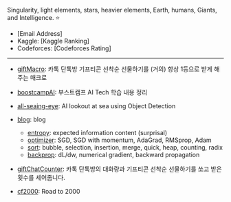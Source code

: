 Singularity, light elements, stars, heavier elements, Earth, humans, Giants, and Intelligence. ⭐
- [Email Address]
- Kaggle: [Kaggle Ranking]
- Codeforces: [Codeforces Rating]
---
- [giftMacro](https://github.com/star-bits/giftMacro): 카톡 단톡방 기프티콘 선착순 선물하기를 (거의) 항상 1등으로 받게 해주는 매크로
- [boostcampAI](https://github.com/star-bits/boostcampAI): 부스트캠프 AI Tech 학습 내용 정리
- [all-seaing-eye](https://github.com/star-bits/all-seaing-eye): AI lookout at sea using Object Detection
- [blog](https://github.com/star-bits/blog): blog
  - [entropy](https://github.com/star-bits/blog/blob/main/entropy.md): expected information content (surprisal)
  - [optimizer](https://github.com/star-bits/blog/blob/main/optimizer.md): SGD, SGD with momentum, AdaGrad, RMSprop, Adam
  - [sort](https://github.com/star-bits/blog/blob/main/sort.md): bubble, selection, insertion, merge, quick, heap, counting, radix
  - [backprop](https://github.com/star-bits/blog/blob/main/backprop.md): dL/dw, numerical gradient, backward propagation

- [giftChatCounter](https://github.com/star-bits/giftChatCounter): 카톡 단톡방의 대화량과 기프티콘 선착순 선물하기를 쏘고 받은 횟수를 세어줍니다.
- [cf2000](https://github.com/star-bits/cf2000): Road to 2000
